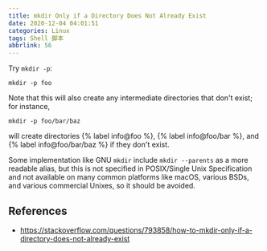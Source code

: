 ```yaml
---
title: mkdir Only if a Directory Does Not Already Exist
date: 2020-12-04 04:01:51
categories: Linux
tags: Shell 脚本
abbrlink: 56
---
```

Try `mkdir -p`:

```
mkdir -p foo
```

Note that this will also create any intermediate directories that don't exist; for instance,

```
mkdir -p foo/bar/baz
```

will create directories {% label info@foo %}, {% label info@foo/bar %}, and {% label info@foo/bar/baz %} if they don't exist.

Some implementation like GNU `mkdir` include `mkdir --parents` as a more readable alias, but this is not specified in POSIX/Single Unix Specification and not available on many common platforms like macOS, various BSDs, and various commercial Unixes, so it should be avoided.

## References

- https://stackoverflow.com/questions/793858/how-to-mkdir-only-if-a-directory-does-not-already-exist
